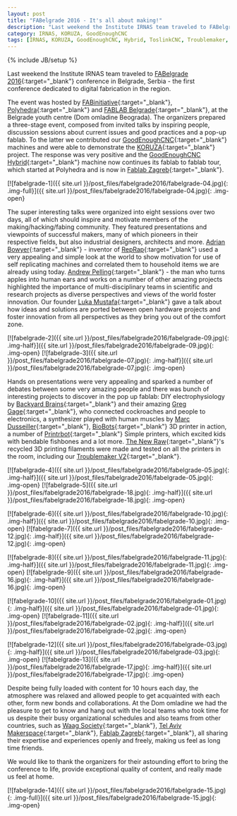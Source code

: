 ```yaml
---
layout: post
title: "FABelgrade 2016 - It's all about making!"
description: "Last weekend the Institute IRNAS team traveled to FABelgrade 2016 conference in Belgrade, Serbia - the first conference dedicated to digital fabrication in the region."
category: IRNAS, KORUZA, GoodEnoughCNC
tags: [IRNAS, KORUZA, GoodEnoughCNC, Hybrid, ToslinkCNC, Troublemaker, 3D printing tour, event, presentation, demo, FABelgrade2016]
---
```

{% include JB/setup %}


Last weekend the Institute IRNAS team traveled to [FABelgrade 2016](http://fabelgrade.io/){:target="_blank"} conference in Belgrade, Serbia - the first conference dedicated to digital fabrication in the region.

The event was hosted by [FABinitiative](http://fablab.rs/){:target="_blank"}, [Polyhedra](http://www.polyhedra.co/){:target="_blank"} and [FABLAB Belgrade](http://www.fablabbelgrade.org/#fablab){:target="_blank"}, at the Belgrade youth centre (Dom omladine Beograda). The organizers prepared a three-stage event, composed from invited talks by inspiring people, discussion sessions about current issues and good practices and a pop-up fablab. To the latter we contributed our [GoodEnoughCNC](http://goodenoughcnc.eu/){:target="_blank"} machines and were able to demonstrate the [KORUZA](http://koruza.net/){:target="_blank"} project. The response was very positive and the [GoodEnoughCNC Hybrid](http://goodenoughcnc.eu/machines/#hybrid){:target="_blank"} machine now continues its fablab to fablab tour, which started at Polyhedra and is now in [Fablab Zagreb](http://goodenoughcnc.eu/machines/#hybrid){:target="_blank"}.

[![fabelgrade-1]({{ site.url }}/post_files/fabelgrade2016/fabelgrade-04.jpg){: .img-full}]({{ site.url }}/post_files/fabelgrade2016/fabelgrade-04.jpg){: .img-open} 

The super interesting talks were organized into eight sessions over two days, all of which should inspire and motivate members of the making/hacking/fabing community. They featured presentations and viewpoints of successful makers, many of which pioneers in their respective fields, but also industrial designers, architects and more. [Adrian Bowyer](http://fabelgrade.io/speaker/adrian-bowyer/){:target="_blank"} - inventor of [RepRap](http://reprap.org/){:target="_blank"} used a very appealing and simple look at the world to show motivation for use of self replicating machines and correlated them to household items we are already using today. [Andrew Pelling](http://fabelgrade.io/speaker/andrew-pelling/){:target="_blank"} - the man who turns apples into human ears and works on a number of other amazing projects highlighted the importance of multi-disciplinary teams in scientific and research projects as diverse perspectives and views of the world foster innovation. Our founder [Luka Mustafa](https://twitter.com/slomusti){:target="_blank"} gave a talk about how ideas and solutions are ported between open hardware projects and foster innovation from all perspectives as they bring you out of the comfort zone.

[![fabelgrade-2]({{ site.url }}/post_files/fabelgrade2016/fabelgrade-09.jpg){: .img-half}]({{ site.url }}/post_files/fabelgrade2016/fabelgrade-09.jpg){: .img-open}
[![fabelgrade-3]({{ site.url }}/post_files/fabelgrade2016/fabelgrade-07.jpg){: .img-half}]({{ site.url }}/post_files/fabelgrade2016/fabelgrade-07.jpg){: .img-open}

Hands on presentations were very appealing and sparked a number of debates between some very amazing people and there was bunch of interesting projects to discover in the pop up fablab: DIY electrophysiology by [Backyard Brains](https://backyardbrains.com/){:target="_blank"} and their amazing [Greg Gage](http://fabelgrade.io/speaker/greg-gage-backyardbrains/){:target="_blank"}, who connected cockroaches and people to electronics, a synthesizer played with human muscles by [Marc Dusseiller](http://fabelgrade.io/speaker/marc-dusseiller/){:target="_blank"}, [BioBots](https://www.biobots.io/){:target="_blank"} 3D printer in action, a number of [Printrbot](https://printrbot.com/){:target="_blank"} Simple printers, which excited kids with bendable fishbones and a lot more. [The New Raw](http://www.thenewraw.org/){:target="_blank"}'s recycled 3D printing filaments were made and tested on all the printers in the room, including our [Troublemaker V2](http://goodenoughcnc.eu/machines/#troublemaker){:target="_blank"}.

[![fabelgrade-4]({{ site.url }}/post_files/fabelgrade2016/fabelgrade-05.jpg){: .img-half}]({{ site.url }}/post_files/fabelgrade2016/fabelgrade-05.jpg){: .img-open}
[![fabelgrade-5]({{ site.url }}/post_files/fabelgrade2016/fabelgrade-18.jpg){: .img-half}]({{ site.url }}/post_files/fabelgrade2016/fabelgrade-18.jpg){: .img-open}

[![fabelgrade-6]({{ site.url }}/post_files/fabelgrade2016/fabelgrade-10.jpg){: .img-half}]({{ site.url }}/post_files/fabelgrade2016/fabelgrade-10.jpg){: .img-open}
[![fabelgrade-7]({{ site.url }}/post_files/fabelgrade2016/fabelgrade-12.jpg){: .img-half}]({{ site.url }}/post_files/fabelgrade2016/fabelgrade-12.jpg){: .img-open}

[![fabelgrade-8]({{ site.url }}/post_files/fabelgrade2016/fabelgrade-11.jpg){: .img-half}]({{ site.url }}/post_files/fabelgrade2016/fabelgrade-11.jpg){: .img-open}
[![fabelgrade-9]({{ site.url }}/post_files/fabelgrade2016/fabelgrade-16.jpg){: .img-half}]({{ site.url }}/post_files/fabelgrade2016/fabelgrade-16.jpg){: .img-open}

[![fabelgrade-10]({{ site.url }}/post_files/fabelgrade2016/fabelgrade-01.jpg){: .img-half}]({{ site.url }}/post_files/fabelgrade2016/fabelgrade-01.jpg){: .img-open}
[![fabelgrade-11]({{ site.url }}/post_files/fabelgrade2016/fabelgrade-02.jpg){: .img-half}]({{ site.url }}/post_files/fabelgrade2016/fabelgrade-02.jpg){: .img-open}

[![fabelgrade-12]({{ site.url }}/post_files/fabelgrade2016/fabelgrade-03.jpg){: .img-half}]({{ site.url }}/post_files/fabelgrade2016/fabelgrade-03.jpg){: .img-open}
[![fabelgrade-13]({{ site.url }}/post_files/fabelgrade2016/fabelgrade-17.jpg){: .img-half}]({{ site.url }}/post_files/fabelgrade2016/fabelgrade-17.jpg){: .img-open}

Despite being fully loaded with content for 10 hours each day, the atmosphere was relaxed and allowed people to get acquainted with each other, form new bonds and collaborations. At the Dom omladine we had the pleasure to get to know and hang out with the local teams who took time for us despite their busy organizational schedules and also teams from other countries, such as [Waag Society](https://www.waag.org/en){:target="_blank"}, [Tel Aviv Makerspace](https://telavivmakers.org/index.php/Main_Page){:target="_blank"}, [Fablab Zagreb](https://www.facebook.com/FabLabHR){:target="_blank"}, all sharing their expertise and experiences openly and freely, making us feel as long time friends. 

We would like to thank the organizers for their astounding effort to bring the conference to life, provide exceptional quality of content, and really made us feel at home.

[![fabelgrade-14]({{ site.url }}/post_files/fabelgrade2016/fabelgrade-15.jpg){: .img-full}]({{ site.url }}/post_files/fabelgrade2016/fabelgrade-15.jpg){: .img-open} 



